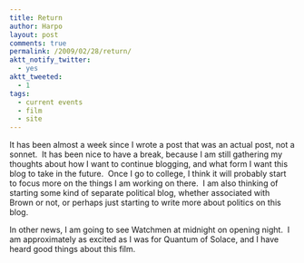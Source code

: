 ```yaml
---
title: Return
author: Harpo
layout: post
comments: true
permalink: /2009/02/28/return/
aktt_notify_twitter:
  - yes
aktt_tweeted:
  - 1
tags:
  - current events
  - film
  - site
---
```

It has been almost a week since I wrote a post that was an actual post, not a sonnet.  It has been nice to have a break, because I am still gathering my thoughts about how I want to continue blogging, and what form I want this blog to take in the future.  Once I go to college, I think it will probably start to focus more on the things I am working on there.  I am also thinking of starting some kind of separate political blog, whether associated with Brown or not, or perhaps just starting to write more about politics on this blog.

In other news, I am going to see Watchmen at midnight on opening night.  I am approximately as excited as I was for Quantum of Solace, and I have heard good things about this film.